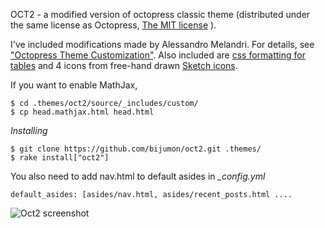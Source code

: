 OCT2 - a modified version of octopress classic theme (distributed under the same license as Octopress, [The MIT license](https://github.com/imathis/octopress#license) ).

I've included modifications made by Alessandro Melandri. For details, see ["Octopress Theme Customization"](http://melandri.net/2012/02/14/octopress-theme-customization/). Also included are [css formatting for tables](http://programus.github.com/blog/2012/03/07/add-table-data-css-for-octopress/) and 4 icons from free-hand drawn [Sketch icons](http://www.charfishdesign.com/19-free-hand-drawn-sketch-icons/).

If you want to enable MathJax,

```
$ cd .themes/oct2/source/_includes/custom/
$ cp head.mathjax.html head.html
```

*Installing*

```
$ git clone https://github.com/bijumon/oct2.git .themes/
$ rake install["oct2"] 
```

You also need to add nav.html to default asides in *_config.yml*

```
default_asides: [asides/nav.html, asides/recent_posts.html ....
```

![Oct2 screenshot](https://raw.github.com/bijumon/oct2/master/oct2.png)
